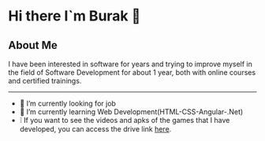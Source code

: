 # Hi there I`m Burak 👋

About Me
------------
I have been interested in software for years and trying to improve
myself in the field of Software Development for about 1 year, both
with online courses and certified trainings.

-------------------------------------------------------------------------
- 🔭 I’m currently looking for job
- 🌱 I’m currently learning Web Development(HTML-CSS-Angular-.Net)
- :grey_exclamation: If you want to see the videos and apks of the games that I have developed, you can access the drive link [here](https://drive.google.com/drive/folders/1k1FKDvVahVoZ95IBZF9ezBszOikxcooQ).

